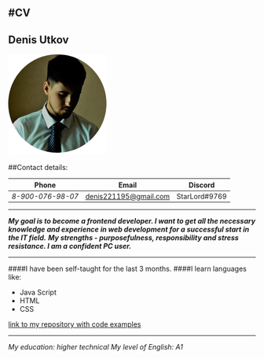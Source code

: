 #CV
---
## Denis Utkov
![фото для резюме](cv1.png)

##Contact details:

Phone | Email | Discord
--- | --- |  ---
*8-900-076-98-07* | denis221195@gmail.com | StarLord#9769
---
___My goal is to become a frontend developer. I want to get all the necessary knowledge and experience in web development for a successful start in the IT field.___
___My strengths - purposefulness, responsibility and stress resistance. 
I am a confident PC user.___

---
####I have been self-taught for the last 3 months.
####I learn languages ​​like:
* Java Script
* HTML
* CSS

 [link to my repository with code examples](https://github.com/DenisUtkov1995/Project)

---
_My education: higher technical_
_My level of English: A1_




